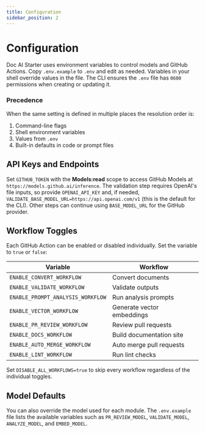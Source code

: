 ```yaml
---
title: Configuration
sidebar_position: 2
---
```


# Configuration

Doc AI Starter uses environment variables to control models and GitHub Actions. Copy `.env.example` to `.env` and edit as needed. Variables in your shell override values in the file. The CLI ensures the `.env` file has `0600` permissions when creating or updating it.

### Precedence

When the same setting is defined in multiple places the resolution order is:

1. Command-line flags
2. Shell environment variables
3. Values from `.env`
4. Built-in defaults in code or prompt files

## API Keys and Endpoints

Set `GITHUB_TOKEN` with the **Models:read** scope to access GitHub Models at
`https://models.github.ai/inference`. The validation step requires OpenAI's
file inputs, so provide `OPENAI_API_KEY` and, if needed,
`VALIDATE_BASE_MODEL_URL=https://api.openai.com/v1` (this is the default for the
CLI). Other steps can continue using `BASE_MODEL_URL` for the GitHub provider.

## Workflow Toggles

Each GitHub Action can be enabled or disabled individually. Set the variable to `true` or `false`:

| Variable | Workflow |
| --- | --- |
| `ENABLE_CONVERT_WORKFLOW` | Convert documents |
| `ENABLE_VALIDATE_WORKFLOW` | Validate outputs |
| `ENABLE_PROMPT_ANALYSIS_WORKFLOW` | Run analysis prompts |
| `ENABLE_VECTOR_WORKFLOW` | Generate vector embeddings |
| `ENABLE_PR_REVIEW_WORKFLOW` | Review pull requests |
| `ENABLE_DOCS_WORKFLOW` | Build documentation site |
| `ENABLE_AUTO_MERGE_WORKFLOW` | Auto merge pull requests |
| `ENABLE_LINT_WORKFLOW` | Run lint checks |

Set `DISABLE_ALL_WORKFLOWS=true` to skip every workflow regardless of the individual toggles.

## Model Defaults

You can also override the model used for each module. The `.env.example` file lists the available variables such as `PR_REVIEW_MODEL`, `VALIDATE_MODEL`, `ANALYZE_MODEL`, and `EMBED_MODEL`.
